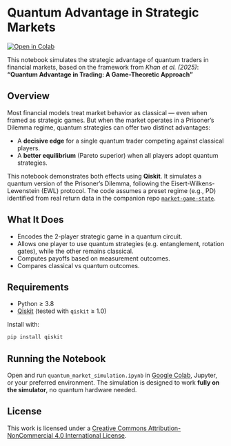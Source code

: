 # Quantum Advantage in Strategic Markets

[![Open in Colab](https://colab.research.google.com/assets/colab-badge.svg)](https://colab.research.google.com/github/FShahKhan/quantum-trading-PD/blob/main/quantum_market_PD_valid.ipynb)


This notebook simulates the strategic advantage of quantum traders in financial markets, based on the framework from *Khan et al. (2025)*:  
**“Quantum Advantage in Trading: A Game-Theoretic Approach”**

## Overview

Most financial models treat market behavior as classical — even when framed as strategic games. But when the market operates in a Prisoner’s Dilemma regime, quantum strategies can offer two distinct advantages:

- A **decisive edge** for a single quantum trader competing against classical players.
- A **better equilibrium** (Pareto superior) when all players adopt quantum strategies.

This notebook demonstrates both effects using **Qiskit**. It simulates a quantum version of the Prisoner’s Dilemma, following the Eisert-Wilkens-Lewenstein (EWL) protocol. The code assumes a preset regime (e.g., PD) identified from real return data in the companion repo [`market-game-state`](https://github.com/YOUR_USERNAME/market-game-state).

## What It Does

- Encodes the 2-player strategic game in a quantum circuit.
- Allows one player to use quantum strategies (e.g. entanglement, rotation gates), while the other remains classical.
- Computes payoffs based on measurement outcomes.
- Compares classical vs quantum outcomes.

## Requirements

- Python ≥ 3.8  
- [Qiskit](https://qiskit.org/documentation/) (tested with `qiskit` ≥ 1.0)

Install with:

```bash
pip install qiskit
```

## Running the Notebook

Open and run `quantum_market_simulation.ipynb` in [Google Colab](https://colab.research.google.com/), Jupyter, or your preferred environment. The simulation is designed to work **fully on the simulator**, no quantum hardware needed.

## License

This work is licensed under a [Creative Commons Attribution-NonCommercial 4.0 International License](http://creativecommons.org/licenses/by-nc/4.0/).

